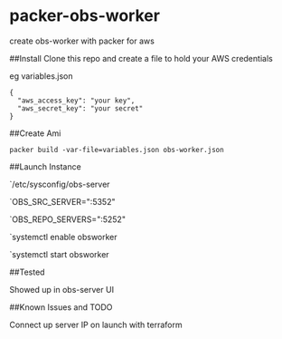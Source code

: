 # packer-obs-worker
create obs-worker with packer for aws

##Install
Clone this repo and create a file to hold your AWS credentials

eg variables.json
~~~~
{
  "aws_access_key": "your key",
  "aws_secret_key": "your secret"
}
~~~~

##Create Ami

`packer build -var-file=variables.json obs-worker.json`

##Launch Instance

`/etc/sysconfig/obs-server

`OBS_SRC_SERVER="<obs-server>:5352"

`OBS_REPO_SERVERS="<obs-server>:5252"

`systemctl enable obsworker

`systemctl start obsworker

##Tested

Showed up in obs-server UI

##Known Issues and TODO

Connect up server IP on launch with terraform

